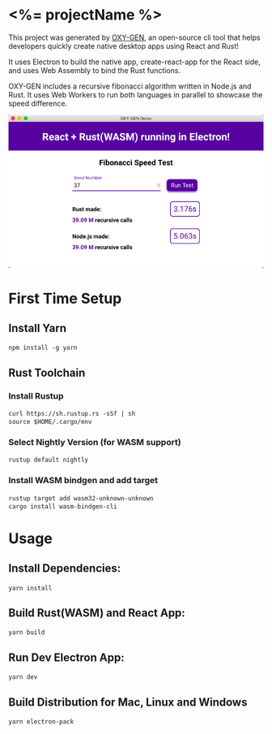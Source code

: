 # <%= projectName %>

This project was generated by [OXY-GEN](https://github.com/ASteinheiser/generator-oxy-gen), an open-source cli tool that helps developers quickly create native desktop apps using React and Rust!

It uses Electron to build the native app, create-react-app for the React side, and uses Web Assembly to bind the Rust functions.

OXY-GEN includes a recursive fibonacci algorithm written in Node.js and Rust. It uses Web Workers to run both languages in parallel to showcase the speed difference.

<img src="https://raw.githubusercontent.com/ASteinheiser/generator-oxy-gen/master/OXY-GEN%20Demo%20Screenshot.png" alt="OXY-GEN Demo Screenshot" width="600"/>

# First Time Setup
## Install Yarn
```
npm install -g yarn
```
## Rust Toolchain
### Install Rustup
```
curl https://sh.rustup.rs -sSf | sh
source $HOME/.cargo/env
```
### Select Nightly Version (for WASM support)
```
rustup default nightly
```
### Install WASM bindgen and add target
```
rustup target add wasm32-unknown-unknown
cargo install wasm-bindgen-cli
```

# Usage
## Install Dependencies:
```
yarn install
```
## Build Rust(WASM) and React App:
```
yarn build
```
## Run Dev Electron App:
```
yarn dev
```
## Build Distribution for Mac, Linux and Windows
```
yarn electron-pack
```
